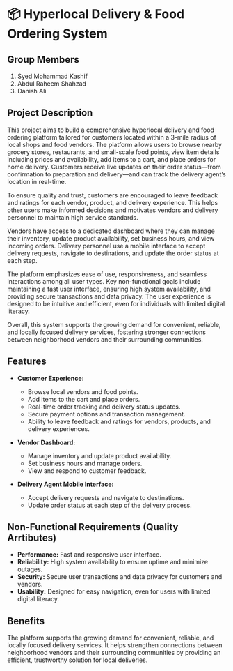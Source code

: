 # 📦 Hyperlocal Delivery & Food Ordering System

## Group Members
1) Syed Mohammad Kashif
2) Abdul Raheem Shahzad
3) Danish Ali

## Project Description
This project aims to build a comprehensive hyperlocal delivery and food ordering platform tailored for customers located within a 3-mile radius of local shops and food vendors. The platform allows users to browse nearby grocery stores, restaurants, and small-scale food points, view item details including prices and availability, add items to a cart, and place orders for home delivery. Customers receive live updates on their order status—from confirmation to preparation and delivery—and can track the delivery agent’s location in real-time.

To ensure quality and trust, customers are encouraged to leave feedback and ratings for each vendor, product, and delivery experience. This helps other users make informed decisions and motivates vendors and delivery personnel to maintain high service standards.

Vendors have access to a dedicated dashboard where they can manage their inventory, update product availability, set business hours, and view incoming orders. Delivery personnel use a mobile interface to accept delivery requests, navigate to destinations, and update the order status at each step.

The platform emphasizes ease of use, responsiveness, and seamless interactions among all user types. Key non-functional goals include maintaining a fast user interface, ensuring high system availability, and providing secure transactions and data privacy. The user experience is designed to be intuitive and efficient, even for individuals with limited digital literacy.

Overall, this system supports the growing demand for convenient, reliable, and locally focused delivery services, fostering stronger connections between neighborhood vendors and their surrounding communities.

## Features
- **Customer Experience:**
  - Browse local vendors and food points.
  - Add items to the cart and place orders.
  - Real-time order tracking and delivery status updates.
  - Secure payment options and transaction management.
  - Ability to leave feedback and ratings for vendors, products, and delivery experiences.
  
- **Vendor Dashboard:**
  - Manage inventory and update product availability.
  - Set business hours and manage orders.
  - View and respond to customer feedback.

- **Delivery Agent Mobile Interface:**
  - Accept delivery requests and navigate to destinations.
  - Update order status at each step of the delivery process.
  
## Non-Functional Requirements (Quality Arrtibutes)
- **Performance:** Fast and responsive user interface.
- **Reliability:** High system availability to ensure uptime and minimize outages.
- **Security:** Secure user transactions and data privacy for customers and vendors.
- **Usability:** Designed for easy navigation, even for users with limited digital literacy.
  
## Benefits
The platform supports the growing demand for convenient, reliable, and locally focused delivery services. It helps strengthen connections between neighborhood vendors and their surrounding communities by providing an efficient, trustworthy solution for local deliveries.


